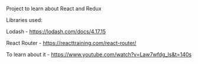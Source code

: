 Project to learn about React and Redux

Libraries used:

Lodash - https://lodash.com/docs/4.17.15

React Router - https://reacttraining.com/react-router/

  To learn about it - https://www.youtube.com/watch?v=Law7wfdg_ls&t=140s
